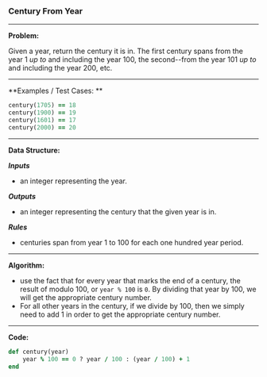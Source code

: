 ### Century From Year

---

**Problem:**

Given a year, return the century it is in. The first century spans from the year 1 _up to_ and including the year 100, the second--from the year 101 _up to_ and including the year 200, etc.



---

**Examples / Test Cases: **

```ruby
century(1705) == 18
century(1900) == 19
century(1601) == 17
century(2000) == 20
```

---

**Data Structure:**

**_Inputs_**

* an integer representing the year.

**_Outputs_**

* an integer representing the century that the given year is in.

**_Rules_**

* centuries span from year 1 to 100 for each one hundred year period.

---

**Algorithm:**

* use the fact that for every year that marks the end of a century, the result of modulo 100, or `year % 100` is `0`. By dividing that year by 100, we will get the appropriate century number.
* For all other years in the century, if we divide by 100, then we simply need to add 1 in order to get the appropriate century number.

---

**Code:**

```ruby
def century(year)
	year % 100 == 0 ? year / 100 : (year / 100) + 1
end
```

